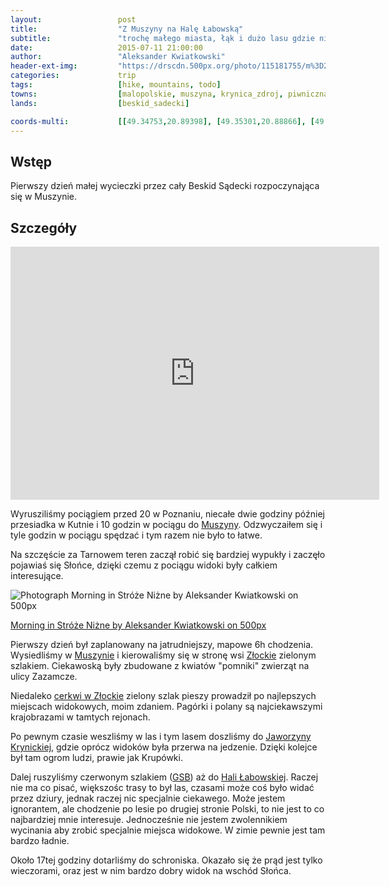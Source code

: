 ```yaml
---
layout:                 post
title:                  "Z Muszyny na Halę Łabowską"
subtitle:               "trochę małego miasta, łąk i dużo lasu gdzie nic nie widać"
date:                   2015-07-11 21:00:00
author:                 "Aleksander Kwiatkowski"
header-ext-img:         "https://drscdn.500px.org/photo/115181755/m%3D2048/6e480e9898c8e11dfe841e3a18089e2e"
categories:             trip
tags:                   [hike, mountains, todo]
towns:                  [malopolskie, muszyna, krynica_zdroj, piwniczna_zdroj]
lands:                  [beskid_sadecki]

coords-multi:           [[49.34753,20.89398], [49.35301,20.88866], [49.39805,20.89621], [49.41810,20.89544], [49.43786,20.87321], [49.46074,20.84222], [49.47266,20.81109]] 
---
```


[wiki-muszyna]:         https://pl.wikipedia.org/wiki/Muszyna
[wiki-zlockie]:         https://pl.wikipedia.org/wiki/Z%C5%82ockie
[wiki-zlockie-cerkiew]: https://pl.wikipedia.org/wiki/Cerkiew_%C5%9Bw._Dymitra_w_Z%C5%82ockiem
[wiki-jaworzyna]:       https://pl.wikipedia.org/wiki/Jaworzyna_Krynicka
[wiki-gsb]:             https://pl.wikipedia.org/wiki/G%C5%82%C3%B3wny_Szlak_Beskidzki#Beskid_S.C4.85decki
[wiki-labowska]:        https://pl.wikipedia.org/wiki/Schronisko_PTTK_na_Hali_%C5%81abowskiej

Wstęp
-----

Pierwszy dzień małej wycieczki przez cały Beskid Sądecki rozpoczynająca się w Muszynie.

Szczegóły
---------

<iframe height='405' width='590' frameborder='0' allowtransparency='true' scrolling='no' src='http://www.strava.com/activities/346183284/embed/926ca2b771ca87dbd178ef7f3944c436c43ab6c9'></iframe>

Wyrusziliśmy pociągiem przed 20 w Poznaniu, niecałe dwie godziny później przesiadka w Kutnie i 10 godzin w pociągu do
[Muszyny][wiki-muszyna]. Odzwyczaiłem się i tyle godzin w pociągu spędzać i tym razem nie było to łatwe.

Na szczęście za Tarnowem teren zaczął robić się bardziej wypukły i zaczęło pojawiaś się Słońce, dzięki
czemu z pociągu widoki były całkiem interesujące.

<div class="pixels-photo">
  <p><img src="https://drscdn.500px.org/photo/115042419/m%3D900/4d09be226a458caf16869a238285fd66" alt="Photograph Morning in Stróże Niżne by Aleksander Kwiatkowski on 500px"></p>
  <a href="https://500px.com/photo/115042419/morning-in-str%C3%B3%C5%BCe-ni%C5%BCne-by-aleksander-kwiatkowski">Morning in Stróże Niżne by Aleksander Kwiatkowski on 500px</a>
</div>
<script type="text/javascript" src="https://500px.com/embed.js"></script>

Pierwszy dzień był zaplanowany na jatrudniejszy, mapowe 6h chodzenia. Wysiedliśmy w [Muszynie][wiki-muszyna] i kierowaliśmy się
w stronę wsi [Złockie][wiki-zlockie] zielonym szlakiem. Ciekawoską były zbudowane z kwiatów "pomniki" zwierząt na
ulicy Zazamcze.

Niedaleko [cerkwi w Złockie][wiki-zlockie-cerkiew] zielony szlak pieszy prowadził po najlepszych miejscach widokowych, moim zdaniem.
Pagórki i polany są najciekawszymi krajobrazami w tamtych rejonach.

Po pewnym czasie weszliśmy w las i tym lasem doszliśmy do [Jaworzyny Krynickiej][wiki-jaworzyna], gdzie oprócz widoków
była przerwa na jedzenie. Dzięki kolejce był tam ogrom ludzi, prawie jak Krupówki.

Dalej ruszyliśmy czerwonym szlakiem ([GSB][wiki-gsb]) aż do [Hali Łabowskiej][wiki-labowska]. Raczej nie ma co pisać,
większośc trasy to był las, czasami
może coś było widać przez dziury, jednak raczej nic specjalnie ciekawego. Może jestem ignorantem, ale chodzenie po lesie
po drugiej stronie Polski, to nie jest to co najbardziej mnie interesuje. Jednocześnie nie jestem zwolennikiem wycinania
aby zrobić specjalnie miejsca widokowe. W zimie pewnie jest tam bardzo ładnie.

Około 17tej godziny dotarliśmy do schroniska. Okazało się że prąd jest tylko wieczorami, oraz jest w nim bardzo
dobry widok na wschód Słońca. 
